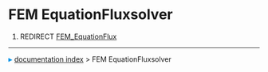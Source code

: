 # FEM EquationFluxsolver
1.  REDIRECT [FEM_EquationFlux](FEM_EquationFlux.md)



---
![](images/Right_arrow.png) [documentation index](../README.md) > FEM EquationFluxsolver
